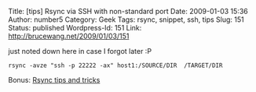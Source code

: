 Title: [tips] Rsync via SSH with non-standard port
Date: 2009-01-03 15:36
Author: number5
Category: Geek
Tags: rsync, snippet, ssh, tips
Slug: 151
Status: published
Wordpress-Id: 151
Link: http://brucewang.net/2009/01/03/151

just noted down here in case I forgot later :P

`rsync -avze "ssh -p 22222 -ax" host1:/SOURCE/DIR  /TARGET/DIR`

Bonus: [Rsync tips and tricks](http://sial.org/howto/rsync/)
